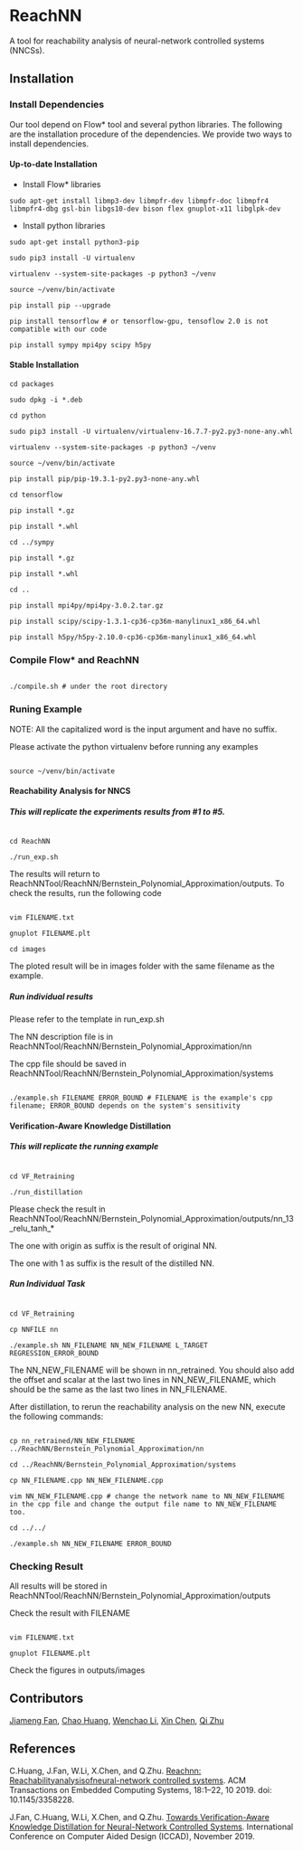 # ReachNN
A tool for reachability analysis of neural-network controlled systems
(NNCSs).

## Installation

### Install Dependencies
Our tool depend on Flow* tool and several python libraries. The following are
the installation procedure of the dependencies. We provide two ways to
install dependencies.

#### Up-to-date Installation
- Install Flow* libraries
```
sudo apt-get install libmp3-dev libmpfr-dev libmpfr-doc libmpfr4
libmpfr4-dbg gsl-bin libgs10-dev bison flex gnuplot-x11 libglpk-dev
```
- Install python libraries
```
sudo apt-get install python3-pip

sudo pip3 install -U virtualenv

virtualenv --system-site-packages -p python3 ~/venv

source ~/venv/bin/activate

pip install pip --upgrade

pip install tensorflow # or tensorflow-gpu, tensoflow 2.0 is not
compatible with our code

pip install sympy mpi4py scipy h5py

```

#### Stable Installation
```
cd packages

sudo dpkg -i *.deb

cd python

sudo pip3 install -U virtualenv/virtualenv-16.7.7-py2.py3-none-any.whl

virtualenv --system-site-packages -p python3 ~/venv

source ~/venv/bin/activate

pip install pip/pip-19.3.1-py2.py3-none-any.whl

cd tensorflow

pip install *.gz

pip install *.whl

cd ../sympy

pip install *.gz

pip install *.whl

cd ..

pip install mpi4py/mpi4py-3.0.2.tar.gz

pip install scipy/scipy-1.3.1-cp36-cp36m-manylinux1_x86_64.whl

pip install h5py/h5py-2.10.0-cp36-cp36m-manylinux1_x86_64.whl

```

### Compile Flow* and ReachNN

```

./compile.sh # under the root directory

```

### Runing Example

NOTE: All the capitalized word is the input argument and have no suffix.

Please activate the python virtualenv before running any examples

```

source ~/venv/bin/activate

```

#### Reachability Analysis for NNCS

##### This will replicate the experiments results from #1 to #5.

```

cd ReachNN

./run_exp.sh

```

The results will return to ReachNNTool/ReachNN/Bernstein_Polynomial_Approximation/outputs. To check the results, run the following code

```

vim FILENAME.txt

gnuplot FILENAME.plt

cd images

```

The ploted result will be in images folder with the same filename as the example.

##### Run individual results
Please refer to the template in run_exp.sh

The NN description file is in ReachNNTool/ReachNN/Bernstein_Polynomial_Approximation/nn

The cpp file should be saved in ReachNNTool/ReachNN/Bernstein_Polynomial_Approximation/systems

```

./example.sh FILENAME ERROR_BOUND # FILENAME is the example's cpp filename; ERROR_BOUND depends on the system's sensitivity

```

#### Verification-Aware Knowledge Distillation

##### This will replicate the running example
```

cd VF_Retraining

./run_distillation

```
Please check the result in ReachNNTool/ReachNN/Bernstein_Polynomial_Approximation/outputs/nn_13_relu_tanh_*

The one with origin as suffix is the result of original NN.

The one with 1 as suffix is the result of the distilled NN.

##### Run Individual Task
```

cd VF_Retraining

cp NNFILE nn

./example.sh NN_FILENAME NN_NEW_FILENAME L_TARGET REGRESSION_ERROR_BOUND

```

The NN_NEW_FILENAME will be shown in nn_retrained. You should also add the offset and scalar at the last two lines in NN_NEW_FILENAME, which should be the same as the last two lines in NN_FILENAME.

After distillation, to rerun the reachability analysis on the new NN, execute the following commands:

```

cp nn_retrained/NN_NEW_FILENAME ../ReachNN/Bernstein_Polynomial_Approximation/nn

cd ../ReachNN/Bernstein_Polynomial_Approximation/systems

cp NN_FILENAME.cpp NN_NEW_FILENAME.cpp

vim NN_NEW_FILENAME.cpp # change the network name to NN_NEW_FILENAME in the cpp file and change the output file name to NN_NEW_FILENAME too.

cd ../../

./example.sh NN_NEW_FILENAME ERROR_BOUND

```

### Checking Result

All results will be stored in ReachNNTool/ReachNN/Bernstein_Polynomial_Approximation/outputs

Check the result with FILENAME

```

vim FILENAME.txt

gnuplot FILENAME.plt

```

Check the figures in outputs/images

## Contributors
[Jiameng Fan](https://www.jiamengf.com), [Chao Huang](https://chaohuang2018.github.io/main/), [Wenchao Li](http://sites.bu.edu/depend/people/), [Xin Chen](https://udayton.edu/directory/artssciences/computerscience/chen-xin.php), [Qi Zhu](http://users.eecs.northwestern.edu/~qzhu/)

## References
C.Huang, J.Fan, W.Li, X.Chen, and Q.Zhu.
[Reachnn: Reachabilityanalysisofneural-network controlled systems](https://dl.acm.org/citation.cfm?id=3358228).
ACM Transactions on Embedded Computing Systems, 18:1–22, 10 2019. doi: 10.1145/3358228.

J.Fan, C.Huang, W.Li, X.Chen, and Q.Zhu.
[Towards Verification-Aware Knowledge Distillation for Neural-Network Controlled Systems](https://c14bd503-27bf-48fd-84d6-d3e32a0824a1.filesusr.com/ugd/290ef0_07128247dc83481e97d03bb91505ec8c.pdf).
International Conference on Computer Aided Design (ICCAD), November 2019.
